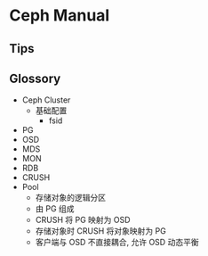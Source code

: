 # Ceph Manual

## Tips

## Glossory
* Ceph Cluster
  * 基础配置
    * fsid
* PG
* OSD
* MDS
* MON
* RDB
* CRUSH
* Pool
  * 存储对象的逻辑分区
  * 由 PG 组成
  * CRUSH 将 PG 映射为 OSD
  * 存储对象时 CRUSH 将对象映射为 PG
  * 客户端与 OSD 不直接耦合, 允许 OSD 动态平衡

